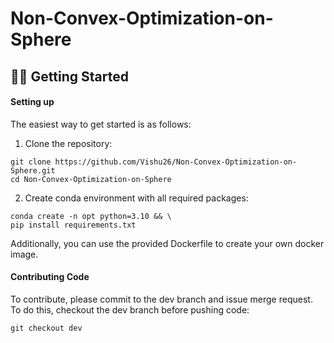 # Non-Convex-Optimization-on-Sphere

## 👨‍💻 Getting Started 

#### Setting up
The easiest way to get started is as follows:
1. Clone the repository:
```
git clone https://github.com/Vishu26/Non-Convex-Optimization-on-Sphere.git
cd Non-Convex-Optimization-on-Sphere
```
2. Create conda environment with all required packages:
```
conda create -n opt python=3.10 && \
pip install requirements.txt
```

Additionally, you can use the provided Dockerfile to create your own docker image.

#### Contributing Code
To contribute, please commit to the dev branch and issue merge request. To do this, checkout the dev branch before pushing code:
```
git checkout dev
```